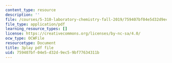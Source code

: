 ```yaml
---
content_type: resource
description: ''
file: /courses/5-310-laboratory-chemistry-fall-2019/759407bf04e5d32d9ec59bf77634311b_Ea2YTXJrhkM.pdf
file_type: application/pdf
learning_resource_types: []
license: https://creativecommons.org/licenses/by-nc-sa/4.0/
ocw_type: OCWFile
resourcetype: Document
title: 3play pdf file
uid: 759407bf-04e5-d32d-9ec5-9bf77634311b
---
```

